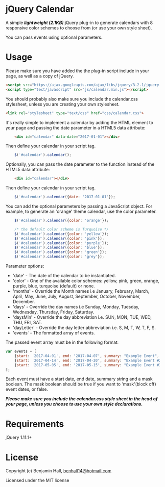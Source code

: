 # jQuery Calendar
A simple ***lightweight (2.1KB)*** jQuery plug-in to generate calendars with 8 responsive color schemes to choose from (or use your own style sheet).

You can pass events using optional parameters.
            
# Usage
Please make sure you have added the the plug-in script include in your page, as well as a copy of jQuery.
```html
<script src="https://ajax.googleapis.com/ajax/libs/jquery/3.2.1/jquery.min.js"></script>
<script type="text/javascript" src="js/calendar.min.js"></script>
```

You should probably also make sure you include the calendar.css stylesheet, unless you are creating your own stylesheet.
```html
<link rel="stylesheet" type="text/css" href="css/calendar.css">
```

It's really simple to implement a calendar by adding the HTML element to your page and passing the date parameter in a HTML5 data attribute:

```html
    <div id="calendar" data-date="2017-01-01"></div>
```

Then define your calendar in your script tag.

```js
    $('#calendar').calendar();
```

Optionally, you can pass the date parameter to the function instead of the HTML5 data attribute:

```html
    <div id="calendar"></div>
```

Then define your calendar in your script tag.

```js
    $('#calendar').calendar({date: '2017-01-01'});
```

You can add the optional parameters by passing a JavaScript object. For example, to generate an 'orange' theme calendar, use the color parameter.

```js
    $('#calendar').calendar({color: 'orange'});

    /* the default color scheme is Turquoise */
    $('#calendar').calendar({color: 'yellow'});
    $('#calendar').calendar({color: 'pink'});
    $('#calendar').calendar({color: 'purple'});
    $('#calendar').calendar({color: 'blue'});
    $('#calendar').calendar({color: 'green'});
    $('#calendar').calendar({color: 'grey'});
```

Parameter options:
 * 'date' - The date of the calendar to be instantiated.
 * 'color' - One of the available color schemes: yellow, pink, green, orange, purple, blue, turquoise (default) or none.
 * 'months' - Override the Month names i.e January, February, March, April, May, June, July, August, September, October, November, December.
 * 'days' - Override the day names i.e Sunday, Monday, Tuesday, Wednesday, Thursday, Friday, Saturday.
 * 'daysMin' - Override the day abbreviation i.e. SUN, MON, TUE, WED, THU, FRI, SAT.
 * 'dayLetter' - Override the day letter abbreviation i.e. S, M, T, W, T, F, S.
 * 'events' - The formatted array of events.

The passed event array must be in the following format:

```js
var events = [
    {start: '2017-04-01', end: '2017-04-07', summary: "Example Event", mask: true}, 
    {start: '2017-04-14', end: '2017-04-20', summary: "Example Event #2", mask: true},
    {start: '2017-05-05', end: '2017-05-15', summary: "Example Event #3", mask: true}
];
```

Each event must have a start date, end date, summary string and a mask boolean. The mask boolean should be true if you want to 'mask'(block off) event dates, or false.

***Please make sure you include the calendar.css style sheet in the head of your page, unless you choose to use your own style declarations.***

# Requirements
jQuery 1.11.1+

# License
Copyright (c) Benjamin Hall, benhall14@hotmail.com

Licensed under the MIT license